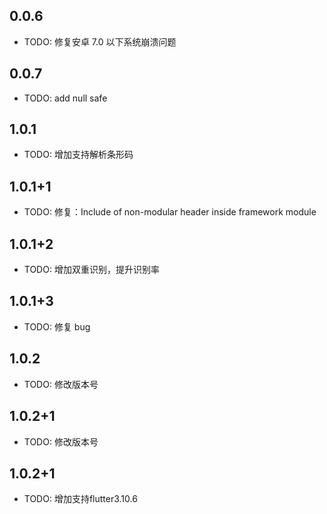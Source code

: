 ## 0.0.6

- TODO: 修复安卓 7.0 以下系统崩溃问题

## 0.0.7

- TODO: add null safe

## 1.0.1

- TODO: 增加支持解析条形码

## 1.0.1+1

- TODO: 修复：Include of non-modular header inside framework module

## 1.0.1+2

- TODO: 增加双重识别，提升识别率

## 1.0.1+3

- TODO: 修复 bug

## 1.0.2

- TODO: 修改版本号

## 1.0.2+1

- TODO: 修改版本号


## 1.0.2+1

- TODO: 增加支持flutter3.10.6

